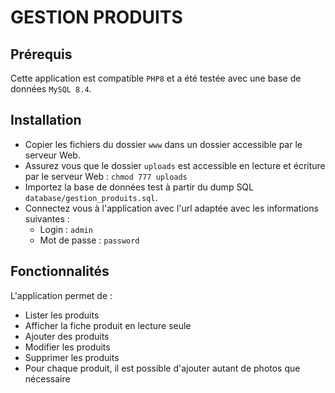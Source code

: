 # GESTION PRODUITS

## Prérequis

Cette application est compatible `PHP8` et a été testée avec une base de données `MySQL 8.4`.

## Installation

- Copier les fichiers du dossier `www` dans un dossier accessible par le serveur Web.
- Assurez vous que le dossier `uploads` est accessible en lecture et écriture par le serveur Web : `chmod 777 uploads`
- Importez la base de données test à partir du dump SQL `database/gestion_produits.sql`.
- Connectez vous à l'application avec l'url adaptée avec les informations suivantes :
  - Login : `admin`
  - Mot de passe : `password`

## Fonctionnalités

L'application permet de :

- Lister les produits
- Afficher la fiche produit en lecture seule
- Ajouter des produits
- Modifier les produits
- Supprimer les produits
- Pour chaque produit, il est possible d'ajouter autant de photos que nécessaire
